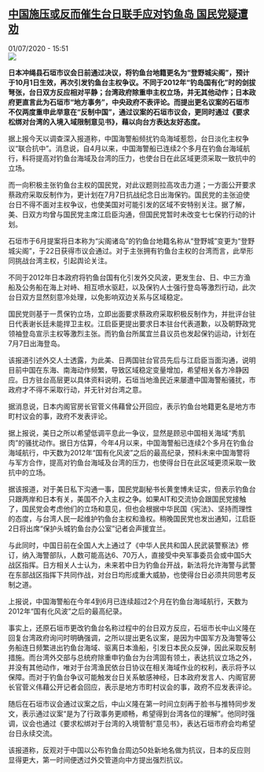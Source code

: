 <!--1593615398000-->
[中国施压或反而催生台日联手应对钓鱼岛 国民党疑遭劝](http://www.rfi.fr//cn/%E4%B8%AD%E5%9B%BD/20200701-%E4%B8%AD%E5%9B%BD%E6%96%BD%E5%8E%8B%E6%88%96%E5%8F%8D%E8%80%8C%E5%82%AC%E7%94%9F%E5%8F%B0%E6%97%A5%E8%81%94%E6%89%8B%E5%BA%94%E5%AF%B9%E9%92%93%E9%B1%BC%E5%B2%9B-%E5%9B%BD%E6%B0%91%E5%85%9A%E7%96%91%E9%81%AD%E5%8A%9D)
------

<div>01/07/2020 - 15:51</div><img src="https://s.rfi.fr/media/display/08504264-11db-11ea-b7e2-005056a99247/w:310/p:16x9/07072012_1.jpg"><p><strong>日本冲绳县石垣市议会日前通过决议，将钓鱼台地籍更名为“登野城尖阁”，预计于10月1日生效，再次引发钓鱼台主权争议。不同于2012年“钓岛国有化”时的剑拔弩张，台日双方反应相对平静；台湾政府除重申主权立场，并无其他动作；日本政府更直言此为石垣市“地方事务”，中央政府不表评论。而提出更名议案的石垣市不仅两度重申此举意在“反制中国”，通过议案的石垣市议会，更同时通过《要求松绑对台湾的入境入域限制意见书》，藉以向台方表达友好态度。</strong></p><div class="t-content__body u-clearfix"><div class="m-interstitial"></div><p>据上报今天以调查深入报道称，中国海警船频扰钓岛海域惹怨，台日淡化主权争议“联合抗中”。消息说，自4月以来，中国海警船已连续2个多月在钓鱼台海域航行，料将提高对钓鱼台海域及台湾的压力，也使台日在此区域更须采取一致抗中的立场。</p><p>而一向积极主张钓鱼台主权的国民党，对此议题则拉高攻击力道；一方面公开要求蔡政府采取反制作为，更计划在7月7日抗战纪念日出海保钓。国民党的主张迫使台日不得不面对主权争议，也使美国对可能引发的区域不安特别关注。据了解，美、日双方均曾与国民党主席江启臣沟通，但国民党暂时未改变七七保钓行动的计划。</p><p>石垣市于6月提案将日本称为“尖阁诸岛”的钓鱼台地籍名称从“登野城”变更为“登野城尖阁”，于22日获得市议会通过。对于主张拥有钓鱼台主权的台湾而言，此举形同挑战台湾主权，引起舆论关注。</p><p>不同于2012年日本政府将钓鱼台国有化引发外交风波，更发生台、日、中三方渔船及公务船在海上对峙、相互喷水驱赶，以及保钓人士强行登岛等激烈行动，此次台日双方显然刻意冷处理，以免影响双边关系与区域稳定。</p><p>国民党则基于一贯保钓立场，立即出面要求蔡政府采取积极反制作为，并批评台驻日代表谢长廷未能捍卫主权。江启臣更提出要求日本驻台代表道歉，以及朝野政党领袖登岛宣示主权等激烈主张。而钓鱼台所属宜兰县议员也发起保钓运动，计划在7月7日出海登岛。</p><p>该报道引述外交人士透露，为此美、日两国驻台官员先后与江启臣当面沟通，说明目前中国在东海、南海动作频繁，导致区域稳定变量增加，希望相关各方冷静因应。日方驻台高层更以具体资料说明，石垣当地渔民近来屡遭中国海警船骚扰，市政府才不得不采取行动，并无针对台湾之意。</p><p>据消息说，日本内阁官房长官菅义伟藉曾公开回应，表示钓鱼台地籍更名是地方市町村议会的事，政府不发表评论。</p><p>据上报说，美日之所以希望低调平息此一争议，显然是顾忌中国相关海域“秀肌肉”的骚扰动作。据日方估算，今年4月以来，中国海警船已连续2个多月在钓鱼台海域航行，中天数为2012年“国有化风波”之后的最高纪录，预料未来中国海警将与军方合作，提高对钓鱼台海域及台湾的压力，也使得台日在此区域更须采取一致抗中的立场。</p><p>据该报道，对于美日私下沟通一事，国民党副秘书长黄奎博未证实，但表示钓鱼台只跟两岸和日本有关，美国不介入主权之争。如果AIT和交流协会跟国民党接触了，国民党会考虑他们的立场和意见，但也会根据中华民国《宪法》、坚持而理性的态度，与台湾人民一起维护钓鱼台主权和渔权。稍晚国民党也发出通知，江启臣2日将出席“保护头城钓鱼台办公室”记者会声援宜兰。</p><p>与此同时，中国日前在全国人大上通过了《中华人民共和国人民武装警察法》修订，纳入海警部队，人数可能高达6、70万人，直接受中央军事委员会或中国5大战区指挥。日方相关人士认为，未来若中日为钓鱼台开战，新法将允许海警与武警在东部战区指挥下共同作战，对台日均形成重大威胁，也使得台日必须共同思考反制之道。</p><p>上报说，中国海警船在今年4到6月已连续超过2个月在钓鱼台海域航行，天数为2012年“国有化风波”之后的最高纪录。</p><p>事实上，还原石垣市更改钓鱼台名称过程中的台日双方反应，石垣市长中山义隆在回复台湾政府询问时明确强调，之所以提出更名议案，是因为中国军方及海警等公务船连日频繁进出钓鱼台海域、驱离日本渔船，引发日本民众反弹，因此采取反制措施。而台湾外交部与总统府除重申钓鱼台为台湾固有领土，表达抗议立场之外，并没有其他动作，唯对于台湾渔民依台日协议在相关海域作业的权利，表示将予以保障。而对于钓鱼台争议可能触发台日关系敏感神经，日本政府发言人、内阁官房长官菅义伟藉公开记者会回应，表示是地方市町村议会的事，政府不应发表评论。</p><p>随后在石垣市议会通过议案之后，中山义隆在第一时间立刻再于脸书与推特同步发文，表示通过议案“是为了行政事务更顺畅，希望得到台湾各位的理解”。他同时强调，议会也通过《要求松绑对于台湾的入境管制”意见书》，表达石垣市府会均希望台日永续交流。</p><p>该报道称，反观对于中国以公布钓鱼台周边50处新地名做为抗议，日本的反应则显得更大，第一时间便透过外交管道向中方提出强烈抗议。</p><div class="o-self-promo o-self-promo--nl o-self-promo--hidden" data-selfpromo-newsletter></div><div class="o-self-promo o-self-promo--app o-self-promo--hidden" data-selfpromo-app></div></div>
